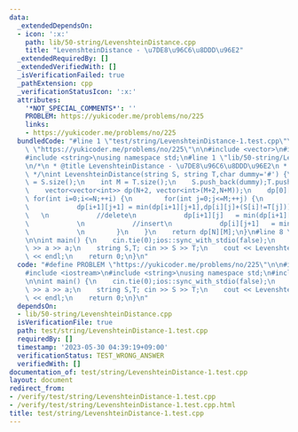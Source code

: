 ```yaml
---
data:
  _extendedDependsOn:
  - icon: ':x:'
    path: lib/50-string/LevenshteinDistance.cpp
    title: "LevenshteinDistance - \u7DE8\u96C6\u8DDD\u96E2"
  _extendedRequiredBy: []
  _extendedVerifiedWith: []
  _isVerificationFailed: true
  _pathExtension: cpp
  _verificationStatusIcon: ':x:'
  attributes:
    '*NOT_SPECIAL_COMMENTS*': ''
    PROBLEM: https://yukicoder.me/problems/no/225
    links:
    - https://yukicoder.me/problems/no/225
  bundledCode: "#line 1 \"test/string/LevenshteinDistance-1.test.cpp\"\n#define PROBLEM\
    \ \"https://yukicoder.me/problems/no/225\"\n\n#include <vector>\n#include <iostream>\n\
    #include <string>\nusing namespace std;\n#line 1 \"lib/50-string/LevenshteinDistance.cpp\"\
    \n/*\n * @title LevenshteinDistance - \u7DE8\u96C6\u8DDD\u96E2\n * @docs md/string/LevenshteinDistance.md\n\
    \ */\nint LevenshteinDistance(string S, string T,char dummy='#') {\n    int N\
    \ = S.size();\n    int M = T.size();\n    S.push_back(dummy);T.push_back(dummy);\n\
    \    vector<vector<int>> dp(N+2, vector<int>(M+2,N+M));\n    dp[0][0]=0;\n   \
    \ for(int i=0;i<=N;++i) {\n        for(int j=0;j<=M;++j) {\n            //change\n\
    \            dp[i+1][j+1] = min(dp[i+1][j+1],dp[i][j]+(S[i]!=T[j]));         \
    \   \n            //delete\n            dp[i+1][j]   = min(dp[i+1][j],dp[i][j]+1);\
    \            \n            //insert\n            dp[i][j+1]   = min(dp[i][j+1],dp[i][j]+1);\
    \            \n        }\n    }\n    return dp[N][M];\n}\n#line 8 \"test/string/LevenshteinDistance-1.test.cpp\"\
    \n\nint main() {\n    cin.tie(0);ios::sync_with_stdio(false);\n    int a; cin\
    \ >> a >> a;\n    string S,T; cin >> S >> T;\n    cout << LevenshteinDistance(S,T)\
    \ << endl;\n    return 0;\n}\n"
  code: "#define PROBLEM \"https://yukicoder.me/problems/no/225\"\n\n#include <vector>\n\
    #include <iostream>\n#include <string>\nusing namespace std;\n#include \"../../lib/50-string/LevenshteinDistance.cpp\"\
    \n\nint main() {\n    cin.tie(0);ios::sync_with_stdio(false);\n    int a; cin\
    \ >> a >> a;\n    string S,T; cin >> S >> T;\n    cout << LevenshteinDistance(S,T)\
    \ << endl;\n    return 0;\n}\n"
  dependsOn:
  - lib/50-string/LevenshteinDistance.cpp
  isVerificationFile: true
  path: test/string/LevenshteinDistance-1.test.cpp
  requiredBy: []
  timestamp: '2023-05-30 04:39:19+09:00'
  verificationStatus: TEST_WRONG_ANSWER
  verifiedWith: []
documentation_of: test/string/LevenshteinDistance-1.test.cpp
layout: document
redirect_from:
- /verify/test/string/LevenshteinDistance-1.test.cpp
- /verify/test/string/LevenshteinDistance-1.test.cpp.html
title: test/string/LevenshteinDistance-1.test.cpp
---
```


